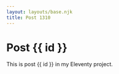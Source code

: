 ```yaml
---
layout: layouts/base.njk
title: Post 1310
---
```


# Post {{ id }}

This is post {{ id }} in my Eleventy project.
